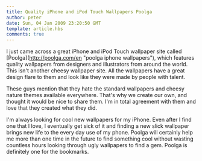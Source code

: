 ```yaml
---
title: Quality iPhone and iPod Touch Wallpapers Poolga
author: peter
date: Sun, 04 Jan 2009 23:20:50 GMT
template: article.hbs
comments: true
---
```


I just came across a great iPhone and iPod Touch wallpaper site called [Poolga](http://poolga.com/en &quot;poolga iphone wallpapers&quot;), which features quality wallpapers from designers and illustrators from around the world. This isn't another cheesy wallpaper site. All the wallpapers have a great design flare to them and look like they were made by people with talent.
<span class="more"></span>

These guys mention that they hate the standard wallpapers and cheesy nature themes available everywhere. That's why we create our own, and thought it would be nice to share them. I'm in total agreement with them and love that they created what they did.

I'm always looking for cool new wallpapers for my iPhone. Even after I find one that I love, I eventually get sick of it and finding a new slick wallpaper brings new life to the every day use of my phone. Poolga will certainly help me more than one time in the future to find something cool without wasting countless hours looking through ugly wallpapers to find a gem. Poolga is definitely one for the bookmarks.
